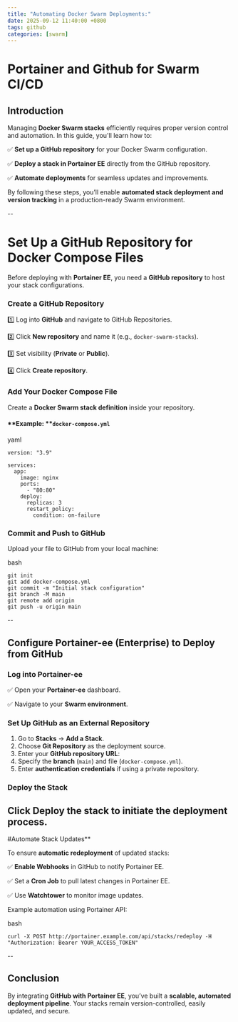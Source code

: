 ```yaml
---
title: "Automating Docker Swarm Deployments:"
date: 2025-09-12 11:40:00 +0800
tags: github
categories: [swarm]
---
```


# Portainer and Github for Swarm CI/CD

## **Introduction**

Managing **Docker Swarm stacks** efficiently requires proper version control and automation. In this guide, you'll learn how to: 

✅ **Set up a GitHub repository** for your Docker Swarm configuration. 

✅ **Deploy a stack in Portainer EE** directly from the GitHub repository. 

✅ **Automate deployments** for seamless updates and improvements.

By following these steps, you’ll enable **automated stack deployment and version tracking** in a production-ready Swarm environment.

--

# **Set Up a GitHub Repository for Docker Compose Files**

Before deploying with **Portainer EE**, you need a **GitHub repository** to host your stack configurations.

### **Create a GitHub Repository**

1️⃣ Log into **GitHub** and navigate to GitHub Repositories. 

2️⃣ Click **New repository** and name it (e.g., `docker-swarm-stacks`). 

3️⃣ Set visibility (**Private** or **Public**). 

4️⃣ Click **Create repository**.

### **Add Your Docker Compose File**

Create a **Docker Swarm stack definition** inside your repository.

#### **Example: **`docker-compose.yml`

yaml

    version: "3.9"
    
    services:
      app:
        image: nginx
        ports:
          - "80:80"
        deploy:
          replicas: 3
          restart_policy:
            condition: on-failure
    

### **Commit and Push to GitHub**

Upload your file to GitHub from your local machine:

bash

    git init
    git add docker-compose.yml
    git commit -m "Initial stack configuration"
    git branch -M main
    git remote add origin 
    git push -u origin main
--    

## **Configure Portainer-ee (Enterprise) to Deploy from GitHub**

### **Log into Portainer-ee**

✅ Open your **Portainer-ee** dashboard.

✅ Navigate to your **Swarm environment**.

### **Set Up GitHub as an External Repository**

1. Go to **Stacks** → **Add a Stack**. 
2. Choose **Git Repository** as the deployment source.
3. Enter your **GitHub repository URL**:
4. Specify the **branch** (`main`) and file (`docker-compose.yml`).
5. Enter **authentication credentials** if using a private repository.

### **Deploy the Stack**

Click **Deploy the stack** to initiate the deployment process.
--

#Automate Stack Updates**

To ensure **automatic redeployment** of updated stacks:

✅ **Enable Webhooks** in GitHub to notify Portainer EE. 

✅ Set a **Cron Job** to pull latest changes in Portainer EE. 

✅ Use **Watchtower** to monitor image updates.

Example automation using Portainer API:

bash

    curl -X POST http://portainer.example.com/api/stacks/redeploy -H "Authorization: Bearer YOUR_ACCESS_TOKEN"
    
--
## **Conclusion**

By integrating **GitHub with Portainer EE**, you’ve built a **scalable, automated deployment pipeline**. Your stacks remain version-controlled, easily updated, and secure.
